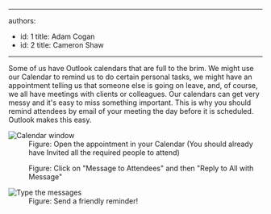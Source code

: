 

---
authors:
  - id: 1
    title: Adam Cogan
  - id: 2
    title: Cameron Shaw
---




<span class='intro'> Some of us have Outlook calendars that are full to the brim. We might use our Calendar to remind us to do certain personal tasks, we might have an appointment telling us that someone else is going on leave, and, of course, we all have meetings with clients or colleagues. Our calendars can get very messy and it's easy to miss something important. This is why you should remind attendees by email of your meeting the day before it is scheduled. Outlook makes this easy.
<br> </span>

<dl class="image"><dt><img class="ms-rteCustom-ImageArea" alt="Calendar window" src="/PublishingImages/betterMeeting1_small.jpg" /></dt><dd>Figure&#58;&#160;Open the appointment in your Calendar (You should already have Invited all the required people to attend)</dd></dl><dl class="image"><dt><img src="/PublishingImages/Appt-ReplyAllWithMessage.jpg" alt="" /></dt><dd>Figure&#58; Click on &quot;Message to Attendees&quot; and then &quot;Reply to All with Message&quot;</dd></dl><dl class="image"><dt><img alt="Type the messages" src="/PublishingImages/betterMeeting4_small.jpg" /> </dt><dd>Figure&#58; Send a friendly reminder!</dd></dl> 


